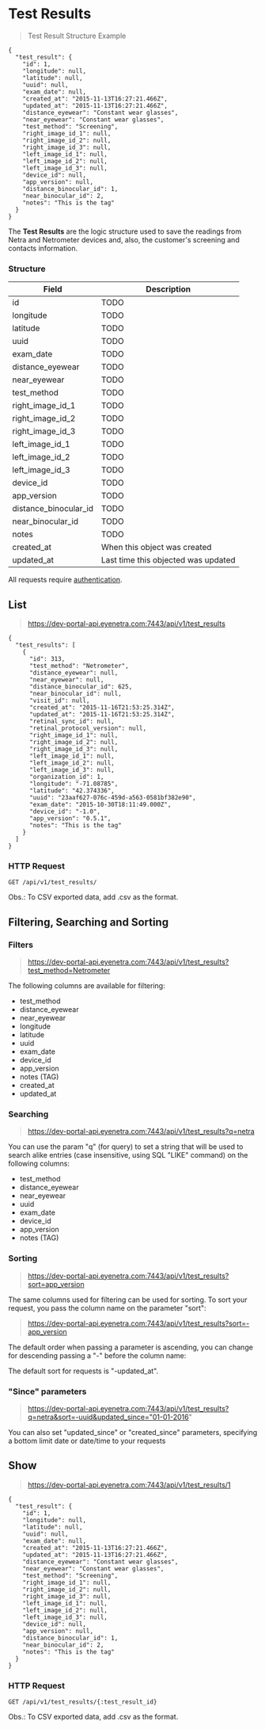 # Test Results

> Test Result Structure Example

````
{
  "test_result": {
    "id": 1,
    "longitude": null,
    "latitude": null,
    "uuid": null,
    "exam_date": null,
    "created_at": "2015-11-13T16:27:21.466Z",
    "updated_at": "2015-11-13T16:27:21.466Z",
    "distance_eyewear": "Constant wear glasses",
    "near_eyewear": "Constant wear glasses",
    "test_method": "Screening",
    "right_image_id_1": null,
    "right_image_id_2": null,
    "right_image_id_3": null,
    "left_image_id_1": null,
    "left_image_id_2": null,
    "left_image_id_3": null,
    "device_id": null,
    "app_version": null,
    "distance_binocular_id": 1,
    "near_binocular_id": 2,
    "notes": "This is the tag"
  }
}
````

The **Test Results** are the logic structure used to save the readings from Netra and Netrometer devices and, also, the customer's screening and contacts information.

### Structure

Field             | Description
----------------- | -------------------------------------------------------------------------------
id                |  TODO
longitude         | TODO
latitude          | TODO
uuid              | TODO
exam_date         | TODO
distance_eyewear  | TODO
near_eyewear      | TODO
test_method       | TODO
right_image_id_1  | TODO
right_image_id_2  | TODO
right_image_id_3  | TODO
left_image_id_1   | TODO
left_image_id_2   | TODO
left_image_id_3   | TODO
device_id         | TODO
app_version       | TODO
distance_binocular_id | TODO
near_binocular_id | TODO
notes             | TODO
created_at      | When this object was created
updated_at      | Last time this objected was updated

<aside class="warn">
All requests require <a href="#basic-authentication">authentication</a>.
</aside>

## List

> https://dev-portal-api.eyenetra.com:7443/api/v1/test_results

````
{
  "test_results": [
    {
      "id": 313,
      "test_method": "Netrometer",
      "distance_eyewear": null,
      "near_eyewear": null,
      "distance_binocular_id": 625,
      "near_binocular_id": null,
      "visit_id": null,
      "created_at": "2015-11-16T21:53:25.314Z",
      "updated_at": "2015-11-16T21:53:25.314Z",
      "retinal_sync_id": null,
      "retinal_protocol_version": null,
      "right_image_id_1": null,
      "right_image_id_2": null,
      "right_image_id_3": null,
      "left_image_id_1": null,
      "left_image_id_2": null,
      "left_image_id_3": null,
      "organization_id": 1,
      "longitude": "-71.08785",
      "latitude": "42.374336",
      "uuid": "23aaf627-076c-459d-a563-0581bf382e90",
      "exam_date": "2015-10-30T18:11:49.000Z",
      "device_id": "-1.0",
      "app_version": "0.5.1",
      "notes": "This is the tag"
    }
  ]
}
````

### HTTP Request

`GET /api/v1/test_results/`

Obs.: To CSV exported data, add .csv as the format.

## Filtering, Searching and Sorting

### Filters

> https://dev-portal-api.eyenetra.com:7443/api/v1/test_results?test_method=Netrometer

The following columns are available for filtering: 
* test_method
* distance_eyewear
* near_eyewear
* longitude
* latitude
* uuid
* exam_date
* device_id
* app_version
* notes (TAG)
* created_at
* updated_at

### Searching

> https://dev-portal-api.eyenetra.com:7443/api/v1/test_results?q=netra

You can use the param "q" (for query) to set a string that will be used to search alike entries (case insensitive, using SQL "LIKE" command) on the following columns:
* test_method
* distance_eyewear
* near_eyewear
* uuid
* exam_date
* device_id
* app_version
* notes (TAG)

### Sorting

> https://dev-portal-api.eyenetra.com:7443/api/v1/test_results?sort=app_version

The same columns used for filtering can be used for sorting. To sort your request, you pass the column name on the parameter "sort":

> https://dev-portal-api.eyenetra.com:7443/api/v1/test_results?sort=-app_version

The default order when passing a parameter is ascending, you can change for descending passing a "-" before the column name:

The default sort for requests is "-updated_at".

### "Since" parameters

> https://dev-portal-api.eyenetra.com:7443/api/v1/test_results?q=netra&sort=-uuid&updated_since="01-01-2016"

You can also set "updated_since" or "created_since" parameters, specifying a bottom limit date or date/time to your requests

## Show

> https://dev-portal-api.eyenetra.com:7443/api/v1/test_results/1

````
{
  "test_result": {
    "id": 1,
    "longitude": null,
    "latitude": null,
    "uuid": null,
    "exam_date": null,
    "created_at": "2015-11-13T16:27:21.466Z",
    "updated_at": "2015-11-13T16:27:21.466Z",
    "distance_eyewear": "Constant wear glasses",
    "near_eyewear": "Constant wear glasses",
    "test_method": "Screening",
    "right_image_id_1": null,
    "right_image_id_2": null,
    "right_image_id_3": null,
    "left_image_id_1": null,
    "left_image_id_2": null,
    "left_image_id_3": null,
    "device_id": null,
    "app_version": null,
    "distance_binocular_id": 1,
    "near_binocular_id": 2,
    "notes": "This is the tag"
  }
}
````

### HTTP Request

`GET /api/v1/test_results/{:test_result_id}`

Obs.: To CSV exported data, add .csv as the format.
